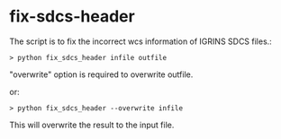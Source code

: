 # fix-sdcs-header

The script is to fix the incorrect wcs information of IGRINS SDCS files.:

    > python fix_sdcs_header infile outfile

"overwrite" option is required to overwrite outfile.

or:

    > python fix_sdcs_header --overwrite infile

This will overwrite the result to the input file.



